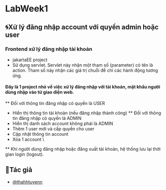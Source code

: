 
# LabWeek1

## 🌀Xử lý đăng nhập account với quyền admin hoặc user 
### Frontend xử lý đăng nhập tài khoản
- jakartaEE project
- Sử dụng servlet. Servlet này nhận một tham số (parameter) có tên là action. Tham số này nhận các giá trị chuỗi để chỉ các hành động 
tương ứng.
#### Đây là 1 project nhỏ về việc xử lý đăng nhập với tài khoản, mật khẩu người dùng nhập vào từ giao diện web. 
** Đối với thông tin đăng nhập có quyền là USER 
- Hiển thị thông tin tài khoản (nếu đăng nhập thành công)
** Đối với thông tin đăng nhập có quyền là ADMIN 
- Hiển thị danh sách account không phải là ADMIN 
- Thêm 1 user mới và cấp quyền cho user
- Cập nhật thông tin account 
- Xóa 1 account \

** Khi người dùng đăng nhập hoặc đăng xuất tài khoản, hệ thống lưu lại thời gian login (logout).
## 👤Tác giả

- [@thahhtuyenn](https://github.com/thahhtuyenn)


